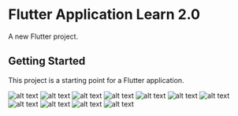 # Flutter Application Learn 2.0

A new Flutter project.

## Getting Started

This project is a starting point for a Flutter application.
 
 

![alt text](https://github.com/vipinsaini0/15DaysOfFlutter2.0/blob/master/screenshots/1.png?raw=true)
![alt text](https://github.com/vipinsaini0/15DaysOfFlutter2.0/blob/master/screenshots/2.png?raw=true)
![alt text](https://github.com/vipinsaini0/15DaysOfFlutter2.0/blob/master/screenshots/3.png?raw=true)
![alt text](https://github.com/vipinsaini0/15DaysOfFlutter2.0/blob/master/screenshots/4.png?raw=true)
![alt text](https://github.com/vipinsaini0/15DaysOfFlutter2.0/blob/master/screenshots/5.png?raw=true)
![alt text](https://github.com/vipinsaini0/15DaysOfFlutter2.0/blob/master/screenshots/6.png?raw=true)
![alt text](https://github.com/vipinsaini0/15DaysOfFlutter2.0/blob/master/screenshots/7.png?raw=true)
![alt text](https://github.com/vipinsaini0/15DaysOfFlutter2.0/blob/master/screenshots/8.png?raw=true)
![alt text](https://github.com/vipinsaini0/15DaysOfFlutter2.0/blob/master/screenshots/9.png?raw=true)
![alt text](https://github.com/vipinsaini0/15DaysOfFlutter2.0/blob/master/screenshots/10.png?raw=true)
![alt text](https://github.com/vipinsaini0/15DaysOfFlutter2.0/blob/master/screenshots/11.png?raw=true)

